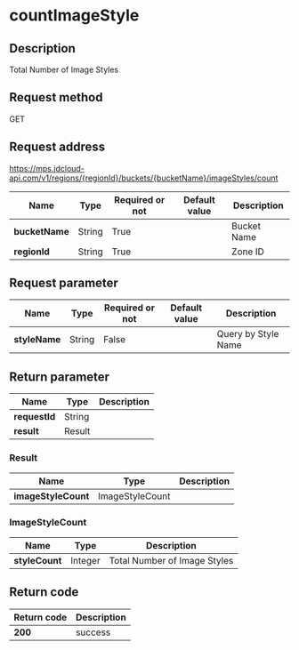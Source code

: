 # countImageStyle


## Description
Total Number of Image Styles

## Request method
GET

## Request address
https://mps.jdcloud-api.com/v1/regions/{regionId}/buckets/{bucketName}/imageStyles/count

|Name|Type|Required or not|Default value|Description|
|---|---|---|---|---|
|**bucketName**|String|True||Bucket Name|
|**regionId**|String|True||Zone ID|

## Request parameter
|Name|Type|Required or not|Default value|Description|
|---|---|---|---|---|
|**styleName**|String|False||Query by Style Name|


## Return parameter
|Name|Type|Description|
|---|---|---|
|**requestId**|String||
|**result**|Result||


### Result
|Name|Type|Description|
|---|---|---|
|**imageStyleCount**|ImageStyleCount||
### ImageStyleCount
|Name|Type|Description|
|---|---|---|
|**styleCount**|Integer|Total Number of Image Styles|

## Return code
|Return code|Description|
|---|---|
|**200**|success|

